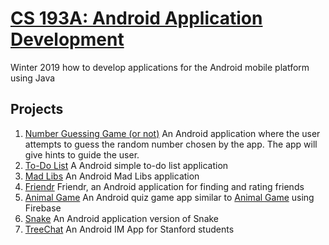 # [CS 193A: Android Application Development](https://web.stanford.edu/class/cs193a/videos.shtml)
Winter 2019
how to develop applications for the Android mobile platform using Java

## Projects
1. [Number Guessing Game (or not)](https://web.stanford.edu/class/cs193a/homework/1-number-guess/hw1-spec.html)
An Android application where the user attempts to guess the random number chosen by the app. The app will give hints to guide the user.
2. [To-Do List](https://web.stanford.edu/class/cs193a/homework/2-todo-list/hw2-spec.html)
A Android simple to-do list application
3. [Mad Libs](https://web.stanford.edu/class/cs193a/homework/3-madlibs/hw3-spec.html)
An Android Mad Libs application
4. [Friendr](https://web.stanford.edu/class/cs193a/homework/4-friendr/hw4-spec.html)
Friendr, an Android application for finding and rating friends
5. [Animal Game](https://web.stanford.edu/class/cs193a/homework/5-animalgame/hw5-spec.html)
An Android quiz game app similar to [Animal Game](http://animalgame.com/) using Firebase
6. [Snake](https://web.stanford.edu/class/cs193a/homework/6-snake/hw6-spec.html)
An Android application version of Snake
7. [TreeChat](https://web.stanford.edu/class/cs193a/homework/7-treechat/hw7-spec.html)
An Android IM App for Stanford students
